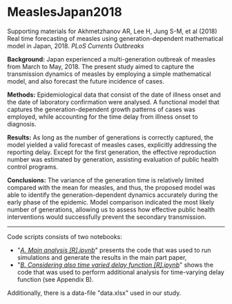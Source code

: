 # MeaslesJapan2018

Supporting materials for Akhmetzhanov AR, Lee H, Jung S-M, et al (2018) Real time forecasting of measles using generation-dependent mathematical model in Japan, 2018. *PLoS Currents Outbreaks*

**Background:** Japan experienced a multi-generation outbreak of measles from March to May, 2018. The present study aimed to capture the transmission dynamics of measles by employing a simple mathematical model, and also forecast the future incidence of cases. 

**Methods:** Epidemiological data that consist of the date of illness onset and the date of laboratory confirmation were analysed. A functional model that captures the generation-dependent growth patterns of cases was employed, while accounting for the time delay from illness onset to diagnosis. 

**Results:** As long as the number of generations is correctly captured, the model yielded a valid forecast of measles cases, explicitly addressing the reporting delay. Except for the first generation, the effective reproduction number was estimated by generation, assisting evaluation of public health control programs. 

**Conclusions:** The variance of the generation time is relatively limited compared with the mean for measles, and thus, the proposed model was able to identify the generation-dependent dynamics accurately during the early phase of the epidemic. Model comparison indicated the most likely number of generations, allowing us to assess how effective public health interventions would successfully prevent the secondary transmission.

---

Code scripts consists of two notebooks:
* "[*A. Main analysis [R].ipynb*](https://nbviewer.jupyter.org/github/aakhmetz/MeaslesJapan2018/blob/master/A.%20Main%20analysis%20%5BR%5D.ipynb)" presents the code that was used to run simulations and generate the results in the main part paper,
* "[*B. Considering also time varied delay function [R].ipynb*](https://nbviewer.jupyter.org/github/aakhmetz/MeaslesJapan2018/blob/master/B.%20Considering%20also%20time%20varied%20delay%20function%20%5BR%5D.ipynb)" shows the code that was used to perform additional analysis for time-varying delay function (see Appendix B).

Additionally, there is a data-file "data.xlsx" used in our study.
